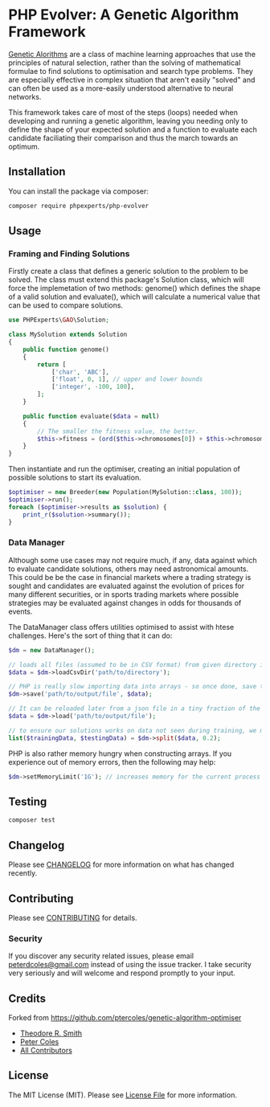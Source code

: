 # PHP Evolver: A Genetic Algorithm Framework

[Genetic Alorithms](https://en.wikipedia.org/wiki/Genetic_algorithm) are a class of machine learning approaches that use the principles of natural selection, rather than the solving of mathematical formulae to find solutions to optimisation and search type problems. They are especially effective in complex situation that aren't easily "solved" and can often be used as a more-easily understood alternative to neural networks.

This framework takes care of most of the steps (loops) needed when developing and running a genetic algorithm, leaving you needing only to define the shape of your expected solution and a function to evaluate each candidate faciliating their comparison and thus the march towards an optimum. 

## Installation

You can install the package via composer:

```bash
composer require phpexperts/php-evolver
```

## Usage

### Framing and Finding Solutions

Firstly create a class that defines a generic solution to the problem to be solved. The class must extend this package's Solution class, which will force the implemetation of two methods: genome() which defines the shape of a valid solution and evaluate(), which will calculate a numerical value that can be used to compare solutions.

``` php
use PHPExperts\GAO\Solution;

class MySolution extends Solution
{
    public function genome()
    {
        return [
            ['char', 'ABC'],
            ['float', 0, 1], // upper and lower bounds
            ['integer', -100, 100],
        ];
    }

    public function evaluate($data = null)
    {
        // The smaller the fitness value, the better.
        $this->fitness = (ord($this->chromosomes[0]) + $this->chromosomes[2]) / $this->chromosomes[1];
    }
}
```

Then instantiate and run the optimiser, creating an initial population of possible solutions to start its evaluation.

``` php
$optimiser = new Breeder(new Population(MySolution::class, 100));
$optimiser->run();
foreach ($optimiser->results as $solution) {
    print_r($solution->summary());
}
```

### Data Manager

Although some use cases may not require much, if any, data against which to evaluate candidate solutions, others may need astronomical amounts. This could be be the case in financial markets where a trading strategy is sought and candidates are evaluated against the evolution of prices for many different securities, or in sports trading markets where possible strategies may be evaluated against changes in odds for thousands of events.

The DataManager class offers utilities optimised to assist with htese challenges. Here's the sort of thing that it can do:

``` php
$dm = new DataManager();

// loads all files (assumed to be in CSV format) from given directory into an collection
$data = $dm->loadCsvDir('path/to/directory');

// PHP is really slow importing data into arrays - so once done, save the results (as json)
$dm->save('path/to/output/file', $data);

// It can be reloaded later from a json file in a tiny fraction of the time taken by the initial import
$data = $dm->load('path/to/output/file');

// to ensure our solutions works on data not seen during training, we may set aside some data (20% below) just for testing
list($trainingData, $testingData) = $dm->split($data, 0.2);
```

PHP is also rather memory hungry when constructing arrays. If you experience out of memory errors, then the following may help:

``` php
$dm->setMemoryLimit('1G'); // increases memory for the current process only, accepts values in M or G e.g. 512M or 2Gs
```

## Testing

``` bash
composer test
```

## Changelog

Please see [CHANGELOG](CHANGELOG.md) for more information on what has changed recently.

## Contributing

Please see [CONTRIBUTING](CONTRIBUTING.md) for details.

### Security

If you discover any security related issues, please email peterdcoles@gmail.com instead of using the issue tracker. I take security very seriously and will welcome and respond promptly to your input.

## Credits

Forked from https://github.com/ptercoles/genetic-algorithm-optimiser

- [Theodore R. Smith](https://github.com/hopeseekr)
- [Peter Coles](https://github.com/petercoles)
- [All Contributors](../../contributors)

## License

The MIT License (MIT). Please see [License File](LICENSE.md) for more information.
